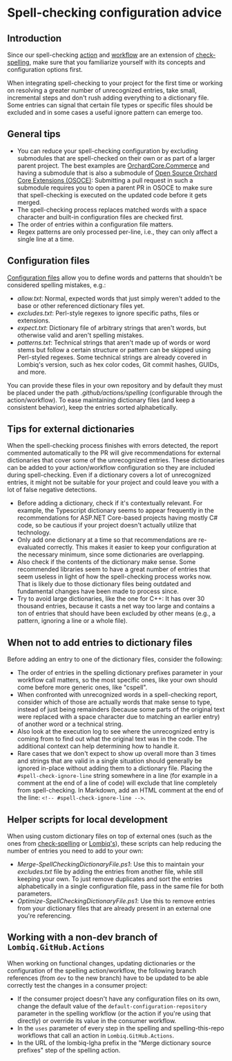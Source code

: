 # Spell-checking configuration advice

## Introduction

Since our spell-checking [action](../.github/actions/spelling/action.yml) and [workflow](../.github/workflows/spelling.yml) are an extension of [check-spelling](https://github.com/check-spelling/check-spelling), make sure that you familiarize yourself with its concepts and configuration options first.

When integrating spell-checking to your project for the first time or working on resolving a greater number of unrecognized entries, take small, incremental steps and don't rush adding everything to a dictionary file. Some entries can signal that certain file types or specific files should be excluded and in some cases a useful ignore pattern can emerge too.

## General tips

- You can reduce your spell-checking configuration by excluding submodules that are spell-checked on their own or as part of a larger parent project. The best examples are [OrchardCore.Commerce](https://github.com/OrchardCMS/OrchardCore.Commerce) and having a submodule that is also a submodule of [Open Source Orchard Core Extensions (OSOCE)](https://github.com/Lombiq/Open-Source-Orchard-Core-Extensions): Submitting a pull request in such a submodule requires you to open a parent PR in OSOCE to make sure that spell-checking is executed on the updated code before it gets merged.
- The spell-checking process replaces matched words with a space character and built-in configuration files are checked first.
- The order of entries within a configuration file matters.
- Regex patterns are only processed per-line, i.e., they can only affect a single line at a time.

## Configuration files

[Configuration files](https://github.com/check-spelling/check-spelling/wiki/Configuration#files) allow you to define words and patterns that shouldn't be considered spelling mistakes, e.g.:

- _allow.txt_: Normal, expected words that just simply weren't added to the base or other referenced dictionary files yet.
- _excludes.txt_: Perl-style regexes to ignore specific paths, files or extensions.
- _expect.txt_: Dictionary file of arbitrary strings that aren't words, but otherwise valid and aren't spelling mistakes.
- _patterns.txt_: Technical strings that aren't made up of words or word stems but follow a certain structure or pattern can be skipped using Perl-styled regexes. Some technical strings are already covered in Lombiq's version, such as hex color codes, Git commit hashes, GUIDs, and more.

You can provide these files in your own repository and by default they must be placed under the path _.github/actions/spelling_ (configurable through the action/workflow). To ease maintaining dictionary files (and keep a consistent behavior), keep the entries sorted alphabetically.

## Tips for external dictionaries

When the spell-checking process finishes with errors detected, the report commented automatically to the PR will give recommendations for external dictionaries that cover some of the unrecognized entries. These dictionaries can be added to your action/workflow configuration so they are included during spell-checking. Even if a dictionary covers a lot of unrecognized entries, it might not be suitable for your project and could leave you with a lot of false negative detections.

- Before adding a dictionary, check if it's contextually relevant. For example, the Typescript dictionary seems to appear frequently in the recommendations for ASP.NET Core-based projects having mostly C# code, so be cautious if your project doesn't actually utilize that technology.
- Only add one dictionary at a time so that recommendations are re-evaluated correctly. This makes it easier to keep your configuration at the necessary minimum, since some dictionaries are overlapping.
- Also check if the contents of the dictionary make sense. Some recommended libraries seem to have a great number of entries that seem useless in light of how the spell-checking process works now. That is likely due to those dictionary files being outdated and fundamental changes have been made to process since.
- Try to avoid large dictionaries, like the one for C++: It has over 30 thousand entries, because it casts a net way too large and contains a ton of entries that should have been excluded by other means (e.g., a pattern, ignoring a line or a whole file).

## When not to add entries to dictionary files

Before adding an entry to one of the dictionary files, consider the following:

- The order of entries in the spelling dictionary prefixes parameter in your workflow call matters, so the most specific ones, like your own should come before more generic ones, like "cspell".
- When confronted with unrecognized words in a spell-checking report, consider which of those are actually words that make sense to type, instead of just being remainders (because some parts of the original text were replaced with a space character due to matching an earlier entry) of another word or a technical string.
- Also look at the execution log to see where the unrecognized entry is coming from to find out what the original text was in the code. The additional context can help determining how to handle it.
- Rare cases that we don't expect to show up overall more than 3 times and strings that are valid in a single situation should generally be ignored in-place without adding them to a dictionary file. Placing the `#spell-check-ignore-line` string somewhere in a line (for example in a comment at the end of a line of code) will exclude that line completely from spell-checking. In Markdown, add an HTML comment at the end of the line: `<!-- #spell-check-ignore-line -->`.

## Helper scripts for local development

When using custom dictionary files on top of external ones (such as the ones from [check-spelling](https://github.com/check-spelling/cspell-dicts/tree/master) or [Lombiq's](../.github/actions/spelling)), these scripts can help reducing the number of entries you need to add to your own:

- _Merge-SpellCheckingDictionaryFile.ps1_: Use this to maintain your _excludes.txt_ file by adding the entries from another file, while still keeping your own. To just remove duplicates and sort the entries alphabetically in a single configuration file, pass in the same file for both parameters.
- _Optimize-SpellCheckingDictionaryFile.ps1_: Use this to remove entries from your dictionary files that are already present in an external one you're referencing.

## Working with a non-dev branch of `Lombiq.GitHub.Actions`

When working on functional changes, updating dictionaries or the configuration of the spelling action/workflow, the following branch references (from `dev` to the new branch) have to be updated to be able correctly test the changes in a consumer project:

- If the consumer project doesn't have any configuration files on its own, change the default value of the `default-configuration-repository` parameter in the spelling workflow (or the action if you're using that directly) or override its value in the consumer workflow.
- In the `uses` parameter of every step in the spelling and spelling-this-repo workflows that call an action in `Lombiq.GitHub.Actions`.
- In the URL of the lombiq-lgha prefix in the "Merge dictionary source prefixes" step of the spelling action.
